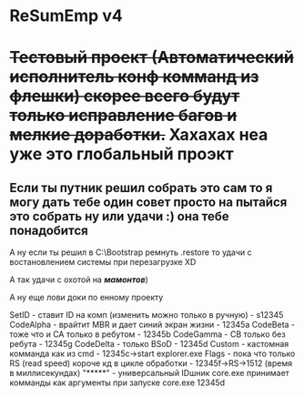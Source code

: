 # ReSumEmp v4

# ~~Тестовый проект (Автоматический исполнитель конф комманд из флешки) скорее всего будут только исправление багов и мелкие доработки.~~ Хахахах неа уже это глобальный проэкт

## Если ты путник решил собрать это сам то я могу дать тебе один совет просто на пытайся это собрать ну или удачи :) она тебе понадобится

А ну если ты решил в C:\Bootstrap ремнуть .restore то удачи с востановлением системы при перезагрузке XD

А так удачи с охотой на **_мамонтов_**)

А ну еще лови доки по енному проекту

SetID - ставит ID на комп (изменить можно только в ручную) - s12345
CodeAlpha - врайтит MBR и дает синий экран жизни - 12345a
CodeBeta - тоже что и CA только в ребутом - 12345b
CodeGamma - CB только без ребута - 12345g
CodeDelta - только BSoD - 12345d
Custom - кастомная комманда как из cmd - 12345c->start explorer.exe
Flags - пока что только RS (read speed) короче кд в цикле обработки - 12345f->RS->1512 (время в миллисекундах)
"*****" - универсальный IDшник
core.exe принимает комманды как аргументы при запуске core.exe 12345d
